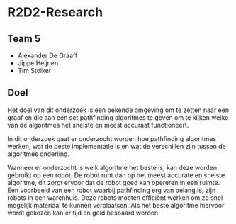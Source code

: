 # R2D2-Research

## Team 5
  - Alexander De Graaff
  - Jippe Heijnen
  - Tim Stolker

## Doel
Het doel van dit onderzoek is een bekende omgeving om te zetten naar een graaf en die aan een set pathfinding algoritmes te geven om te kijken welke van de algoritmes het snelste en meest accuraat functioneert.

In dit onderzoek gaat er onderzocht worden hoe pathfinding algoritmes werken, wat de beste implementatie is en wat de verschillen zijn tussen de algoritmes onderling.

Wanneer er onderzocht is welk algoritme het beste is, kan deze worden gebruikt op een robot. De robot runt dan op het meest accurate en snelste algoritme, dit zorgt ervoor dat de robot goed kan opereren in een ruimte. Een voorbeeld van een robot waarbij pathfinding erg van belang is, zijn robots in een warenhuis. Deze robots moeten efficiënt werken om zo snel mogelijk materiaal te kunnen verplaatsen. Als het beste algoritme hiervoor wordt gekozen kan er tijd en geld bespaard worden.

